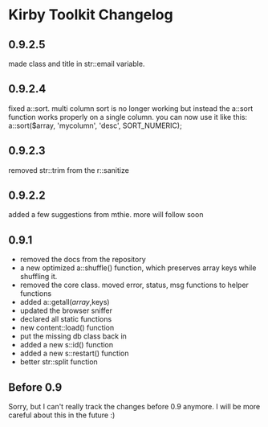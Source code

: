 # Kirby Toolkit Changelog

## 0.9.2.5

made class and title in str::email variable.

## 0.9.2.4

fixed a::sort. multi column sort is no longer working but instead the a::sort function works properly on a single column. you can now use it like this: a::sort($array, 'mycolumn', 'desc', SORT_NUMERIC);

## 0.9.2.3

removed str::trim from the r::sanitize

## 0.9.2.2

added a few suggestions from mthie. more will follow soon

## 0.9.1

- removed the docs from the repository
- a new optimized a::shuffle() function, which preserves array keys while shuffling it. 
- removed the core class. moved error, status, msg functions to helper functions
- added a::getall($array,$keys)
- updated the browser sniffer
- declared all static functions
- new content::load() function
- put the missing db class back in
- added a new s::id() function
- added a new s::restart() function
- better str::split function

## Before 0.9

Sorry, but I can't really track the changes before 0.9 anymore. I will be more careful about this in the future :)

